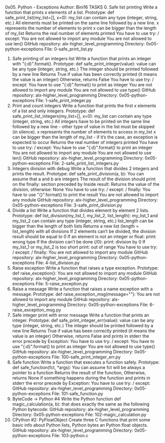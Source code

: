 0x05. Python - Exceptions
Author: Bini16
TASKS
0. Safe list printing
Write a function that prints x elements of a list.
Prototype: def safe_print_list(my_list=[], x=0):
my_list can contain any type (integer, string, etc.)
All elements must be printed on the same line followed by a new line.
x represents the number of elements to print
x can be bigger than the length of my_list
Returns the real number of elements printed
You have to use try: / except:
You are not allowed to import any module
You are not allowed to use len()
GitHub repository: alx-higher_level_programming
Directory: 0x05-python-exceptions
File: 0-safe_print_list.py
1. Safe printing of an integers list
Write a function that prints an integer with "{:d}".format().
Prototype: def safe_print_integer(value):
value can be any type (integer, string, etc.)
The integer should be printed followed by a new line
Returns True if value has been correctly printed (it means the value is an integer)
Otherwise, returns False
You have to use try: / except:
You have to use "{:d}".format() to print as integer
You are not allowed to import any module
You are not allowed to use type()
GitHub repository: alx-higher_level_programming
Directory: 0x05-python-exceptions
File: 1-safe_print_integer.py
2. Print and count integers
Write a function that prints the first x elements of a list and only integers.
Prototype: def safe_print_list_integers(my_list=[], x=0):
my_list can contain any type (integer, string, etc.)
All integers have to be printed on the same line followed by a new line - other type of value in the list must be skipped (in silence).
x represents the number of elements to access in my_list
x can be bigger than the length of my_list - if it’s the case, an exception is expected to occur
Returns the real number of integers printed
You have to use try: / except:
You have to use "{:d}".format() to print an integer
You are not allowed to import any module
You are not allowed to use len()
GitHub repository: alx-higher_level_programming
Directory: 0x05-python-exceptions
File: 2-safe_print_list_integers.py
3. Integers division with debug
Write a function that divides 2 integers and prints the result.
Prototype: def safe_print_division(a, b):
You can assume that a and b are integers
The result of the division should print on the finally: section preceded by Inside result:
Returns the value of the division, otherwise: None
You have to use try: / except: / finally:
You have to use "{}".format() to print the result
You are not allowed to import any module
GitHub repository: alx-higher_level_programming
Directory: 0x05-python-exceptions
File: 3-safe_print_division.py
4. Divide a list
Write a function that divides element by element 2 lists.
Prototype: def list_division(my_list_1, my_list_2, list_length):
my_list_1 and my_list_2 can contain any type (integer, string, etc.)
list_length can be bigger than the length of both lists
Returns a new list (length = list_length) with all divisions
If 2 elements can’t be divided, the division result should be equal to 0
If an element is not an integer or float:
print: wrong type
If the division can’t be done (/0):
print: division by 0
If my_list_1 or my_list_2 is too short
print: out of range
You have to use try: / except: / finally:
You are not allowed to import any module
GitHub repository: alx-higher_level_programming
Directory: 0x05-python-exceptions
File: 4-list_division.py
5. Raise exception
Write a function that raises a type exception.
Prototype: def raise_exception():
You are not allowed to import any module
GitHub repository: alx-higher_level_programming
Directory: 0x05-python-exceptions
File: 5-raise_exception.py
6. Raise a message
Write a function that raises a name exception with a message.
Prototype: def raise_exception_msg(message=""):
You are not allowed to import any module
GitHub repository: alx-higher_level_programming
Directory: 0x05-python-exceptions
File: 6-raise_exception_msg.py
7. Safe integer print with error message
Write a function that prints an integer.
Prototype: def safe_print_integer_err(value):
value can be any type (integer, string, etc.)
The integer should be printed followed by a new line
Returns True if value has been correctly printed (it means the value is an integer)
Otherwise, returns False and prints in stderr the error precede by Exception:
You have to use try: / except:
You have to use "{:d}".format() to print as integer
You are not allowed to use type()
GitHub repository: alx-higher_level_programming
Directory: 0x05-python-exceptions
File: 100-safe_print_integer_err.py
8. Safe function
Write a function that executes a function safely.
Prototype: def safe_function(fct, *args):
You can assume fct will be always a pointer to a function
Returns the result of the function,
Otherwise, returns None if something happens during the function and prints in stderr the error precede by Exception:
You have to use try: / except:
GitHub repository: alx-higher_level_programming
Directory: 0x05-python-exceptions
File: 101-safe_function.py
9. ByteCode -> Python #4
Write the Python function def magic_calculation(a, b): that does exactly the same as the following Python bytecode:
GitHub repository: alx-higher_level_programming
Directory: 0x05-python-exceptions
File: 102-magic_calculation.py
10. CPython #2: PyFloatObject
Create three C functions that print some basic info about Python lists, Python bytes an Python float objects.
GitHub repository: alx-higher_level_programming
Directory: 0x05-python-exceptions
File: 103-python.c
